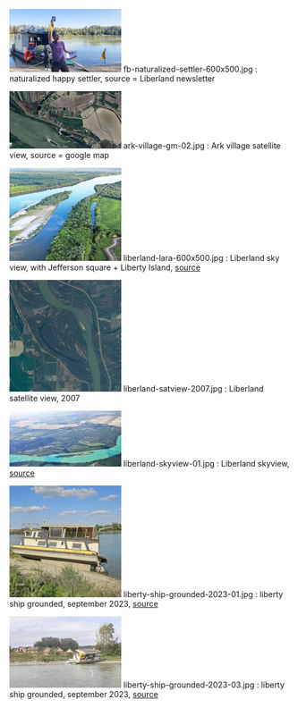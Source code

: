 

![alt text](/images/thumbs/fb-naturalized-settler-600x500-thumb.jpg)
fb-naturalized-settler-600x500.jpg : naturalized happy settler, source = Liberland newsletter

![alt text](/images/thumbs/ark-village-gm-02-thumb.jpg)
ark-village-gm-02.jpg : Ark village satellite view, source = google map  

![alt text](/images/thumbs/liberland-lara-600x500-thumb.jpg)
liberland-lara-600x500.jpg : Liberland sky view, with Jefferson square + Liberty Island, [source](https://lara.ll.land)

![alt text](/images/thumbs/liberland-satview-2007-thumb.jpg)
liberland-satview-2007.jpg : Liberland satellite view, 2007

![alt text](/images/thumbs/liberland-skyview-01-thumb.jpg)
liberland-skyview-01.jpg : Liberland skyview, [source](https://liberland.org/assets/documents/liberland-brochure.pdf)

![alt text](/images/thumbs/liberty-ship-grounded-2023-01-thumb.jpg)
liberty-ship-grounded-2023-01.jpg   : liberty ship grounded, september 2023, [source](https://liberland.org/en/news/492-concerning-the-boat-liberty)

![alt text](/images/thumbs/liberty-ship-grounded-2023-03-thumb.jpg)
liberty-ship-grounded-2023-03.jpg   : liberty ship grounded, september 2023, [source](https://www.youtube.com/watch?v=rj_O4Ga8DMc)

<br>

